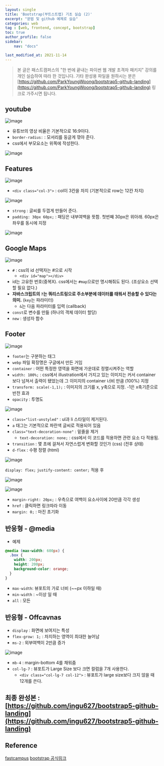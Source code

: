 ```yaml
---
layout: single
title: 'Bootstrap(부트스트랩) 기초 실습 (2)'
excerpt: "문법 및 github 예제로 실습" 
categories: web
tag : [web, frontend, concept, bootstrap]
toc: true
author_profile: false
sidebar:
    nav: "docs"

last_modified_at: 2021-11-14
---
```


> 본 글은 패스트캠퍼스의 "한 번에 끝내는 파이썬 웹 개발 초격차 패키지" 강의를 개인 실습하여 따라 한 것입니다.
> 기타 완성용 파일을 원하시는 분은 [https://github.com/ParkYoungWoong/bootstrap5-github-landing](https://github.com/ParkYoungWoong/bootstrap5-github-landing) 링크로 가주시면 됩니다. 

## youtube

![image](https://user-images.githubusercontent.com/78655692/141646524-1397cfac-8d10-4fd1-958c-352ae60dac2e.png)

<script src="https://gist.github.com/ingu627/2deb61d1634aae5c2f334deedd941905.js"></script>

<script src="https://gist.github.com/ingu627/7b7def99dad66d367dc914f8f905c3ae.js"></script>

- 유튜브의 영상 비율은 기본적으로 16:9이다. 
- `border-radius:` : 모서리를 둥글게 깎아 준다. 
- css에서 부모요소는 위쪽에 작성한다.

![image](https://user-images.githubusercontent.com/78655692/141646962-333fa385-7b36-4812-929d-a6a58f5b9eef.png)

<script src="https://gist.github.com/ingu627/010cce714a0d210e47fb62ed30e188c0.js"></script>

<script src="https://gist.github.com/ingu627/7ab7e83d662eb5b0cb7bf74faf4059ad.js"></script>

## Features

![image](https://user-images.githubusercontent.com/78655692/141679415-1178326c-3cd3-4f48-9d95-4e8ab1c3b7fb.png)

<script src="https://gist.github.com/ingu627/26265d0a098ffeef17f4ad481d7b20ab.js"></script>

<script src="https://gist.github.com/ingu627/9e292618b6e893f0a2168089416bc387.js"></script>

- `<div class="col-3">` : col이 3칸을 차지 (기본적으로 row는 12칸 차지)

![image](https://user-images.githubusercontent.com/78655692/141679708-b8c22501-6ffa-451d-9b5e-80bd2c7907e5.png)

<script src="https://gist.github.com/ingu627/b6eeedcb03665f738c2c020c4df34b24.js"></script>

<script src="https://gist.github.com/ingu627/bc71c2e25215150faf10ccf20a18cad6.js"></script>

- `strong` : 글씨를 두껍게 만들어 준다. 
- `padding: 30px 60px;` : 패딩은 내부여백을 뜻함. 첫번째 30px은 위아래. 60px은 좌우를 동시에 지정

![image](https://user-images.githubusercontent.com/78655692/141680045-83fc653c-b3d5-4539-a02b-9be164fb1de1.png)

<script src="https://gist.github.com/ingu627/bcb6a511fe853bd120a13cbf3d94665a.js"></script>

<script src="https://gist.github.com/ingu627/cfebe72d19cce05e626d076adabf025c.js"></script>

## Google Maps

![image](https://user-images.githubusercontent.com/78655692/141680920-75ab22af-57f2-498e-aec0-ce2bfd6f574d.png)

<script src="https://gist.github.com/ingu627/544aa99d5f10163b30b6bcfd1a915956.js"></script>

- `#` : css의 id 선택자는 #으로 시작
  - `<div id="map"></div>`
- id는 고유한 번호(중복X). css에서는 `#map`으로만 명시해줘도 된다. (조상요소 선택할 필요 없다.)
- **자바스크립트의 `?`는 쿼리스트링으로 주소부분에 데이터를 태워서 전송할 수 있다는 의미.** (`key`는 파라미터)
  - `&`는 다음 파라미터를 입력 (callback)
- `const`로 변수를 만듦 (하나의 객체 데이터 할당)
- `new` : 생성자 함수

## Footer

![image](https://user-images.githubusercontent.com/78655692/141681542-e1ec1b58-ce9d-49e9-b65e-d97509f51af3.png)

<script src="https://gist.github.com/ingu627/094f11f2098780c751319ad5bc40f3b4.js"></script>

<script src="https://gist.github.com/ingu627/e06fdfa97c7b98262e3677ce629bedad.js"></script>

- `footer`는 구분하는 태그
- `webp` 파일 확장명은 구글에서 만든 거임
- `container` : 어떤 특정한 영역을 화면에 가운데로 정렬시켜주는 역할
- `width: 100%;` : css에서 illustration에서 가지고 있는 이미지는 커서 container보다 넘쳐서 출력이 됐었는데 그 이미지의 container 너비 만큼 (100%) 지정
- `transform: scale(-1,1);` : 이미지의 크기를 x, y축으로 지정. -1은 x축기준으로 반전 효과 
- `opacity` : 투명도

![image](https://user-images.githubusercontent.com/78655692/141681854-3f8e27b5-3d03-4c11-953a-cdba8caea1a3.png)

<script src="https://gist.github.com/ingu627/00f27c92fb7734abc2f74fe07c46e907.js"></script>

<script src="https://gist.github.com/ingu627/4b076a74d7804dfc4b618d88da4c8aaf.js"></script>

- `class="list-unstyled"` : ul과 li 스타일이 제거된다. 
- `a` 태그는 기본적으로 파란색 글씨로 적용되어 있음
- `class="text-decoration-none"` : 밑줄을 제거
  - `text-decoration: none;` : css에서 이 코드를 적용하면 관련 요소 다 적용됨.
- `transition` : 몇 초에 걸쳐서 자연스럽게 변화할 것인가 (css) (전후 상태)
- `d-flex` : 수평 정렬 (html)

![image](https://user-images.githubusercontent.com/78655692/141682207-c0b0c62b-e458-4a45-92bf-df25350f9559.png)

`display: flex;`
`justify-content: center;` 적용 후

![image](https://user-images.githubusercontent.com/78655692/141682222-685f29e8-f45f-431a-8c76-9c6000499d3c.png)

![image](https://user-images.githubusercontent.com/78655692/141682335-7b31e0ed-e170-467b-812a-993d4f06599e.png)

<script src="https://gist.github.com/ingu627/5bd7446269b01e871d59d7a52741799c.js"></script>

<script src="https://gist.github.com/ingu627/65a12d125d3897a9280475247b76c7b8.js"></script>

- `margin-right: 20px;` : 우측으로 여백이 요소사이에 20만큼 각각 생성
- `href` : 클릭하면 링크따라 이동 
- `margin: 0;` : 마진 초기화 

## 반응형 - @media

- 예제

```css
@media (max-width: 600px) {
  .box {
    width: 200px;
    height: 200px;
    background-color: orange;
  }
}
```

- `max-width`: 뷰포트의 가로 너비 (~~px 이하일 때)
- `min-width` : ~이상 일 때
- `all` : 모든

## 반응형 - Offcavnas

<script src="https://gist.github.com/ingu627/f1a58e8466352d19e5710efc78539c54.js"></script>

- `display` : 화면에 보여지는 특성
- `flex-grow: 1;` : 차지하는 영역이 최대한 늘어남
- `ms-2` : 외부여백이 2만큼 증가 

![image](https://user-images.githubusercontent.com/78655692/141683895-2059ffc3-6f50-4e6f-ac4a-14e4dcb49381.png)

- `mb-4` : margin-bottom 4를 채워줌 
- `col-lg-7` : 뷰포트가 Large Size 보다 크면 컬럼을 7개 사용한다.
  - `<div class="col-lg-7 col-12">` : 뷰포트가 large size보다 크지 않을 때 12개를 쓴다.

## 최종 완성본 : [https://github.com/ingu627/bootstrap5-github-landing](https://github.com/ingu627/bootstrap5-github-landing)

## Reference
[fastcampus](https://fastcampus.co.kr/dev_online_pyweb)
[bootstrap 공식링크](https://getbootstrap.com/)